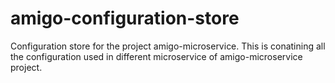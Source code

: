 # amigo-configuration-store

Configuration store for the project amigo-microservice. This is conatining all the configuration used in different microservice of amigo-microservice project.
